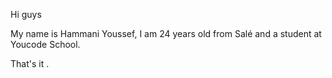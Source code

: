   Hi guys

  My name is Hammani Youssef, I am 24 years old from Salé and a student at Youcode School.


That's it .
